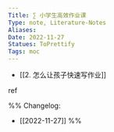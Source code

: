 ```yaml
---
Title: ∑ 小学生高效作业课 
Type: note, Literature-Notes 
Aliases: 
Date: 2022-11-27
Statues: ToPrettify 
Tags: moc
---
```


- [[2. 怎么让孩子快速写作业]]











ref

%%
Changelog:
- [[2022-11-27]]
%%

